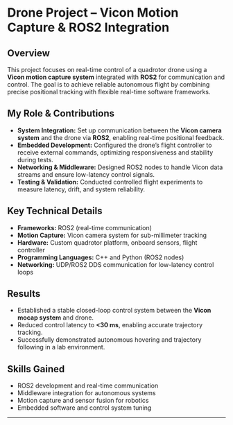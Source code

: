 # Drone Project – Vicon Motion Capture & ROS2 Integration

## Overview
This project focuses on real-time control of a quadrotor drone using a **Vicon motion capture system** integrated with **ROS2** for communication and control. The goal is to achieve reliable autonomous flight by combining precise positional tracking with flexible real-time software frameworks.

## My Role & Contributions
- **System Integration:** Set up communication between the **Vicon camera system** and the drone via **ROS2**, enabling real-time positional feedback.  
- **Embedded Development:** Configured the drone’s flight controller to receive external commands, optimizing responsiveness and stability during tests.  
- **Networking & Middleware:** Designed ROS2 nodes to handle Vicon data streams and ensure low-latency control signals.  
- **Testing & Validation:** Conducted controlled flight experiments to measure latency, drift, and system reliability.  

## Key Technical Details
- **Frameworks:** ROS2 (real-time communication)  
- **Motion Capture:** Vicon camera system for sub-millimeter tracking  
- **Hardware:** Custom quadrotor platform, onboard sensors, flight controller  
- **Programming Languages:** C++ and Python (ROS2 nodes)  
- **Networking:** UDP/ROS2 DDS communication for low-latency control loops  

## Results
- Established a stable closed-loop control system between the **Vicon mocap system** and drone.  
- Reduced control latency to **<30 ms**, enabling accurate trajectory tracking.  
- Successfully demonstrated autonomous hovering and trajectory following in a lab environment.  

## Skills Gained
- ROS2 development and real-time communication  
- Middleware integration for autonomous systems  
- Motion capture and sensor fusion for robotics  
- Embedded software and control system tuning  

---
